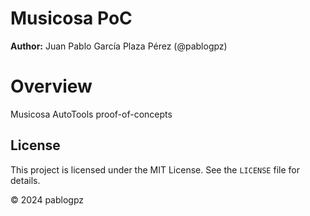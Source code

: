 # Musicosa PoC
**Author:** Juan Pablo García Plaza Pérez (@pablogpz)

# Overview

Musicosa AutoTools proof-of-concepts

## License

This project is licensed under the MIT License. See the `LICENSE` file for details.

© 2024 pablogpz